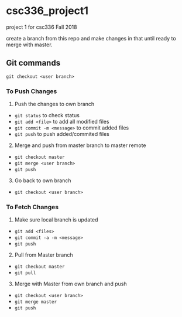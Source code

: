 # csc336_project1
project 1 for csc336 Fall 2018

create a branch from this repo and make changes in that until ready to merge with master.

## Git commands

`git checkout <user branch>`

### To Push Changes
1. Push the changes to own branch
 - `git status` to check status
 - `git add <file>` to add all modified files
 - `git commit -m <message>` to commit added files
 - `git push` to push added/commited files 
2. Merge and push from master branch to master remote
 - `git checkout master`
 - `git merge <user branch>`
 - `git push`
3. Go back to own branch
 - `git checkout <user branch>`

### To Fetch Changes
1. Make sure local branch is updated
 - `git add <files>`
 - `git commit -a -m <message>`
 - `git push`
2. Pull from Master branch
 - `git checkout master`
 - `git pull`
3. Merge with Master from own branch and push
 - `git checkout <user branch>`
 - `git merge master`
 - `git push`
